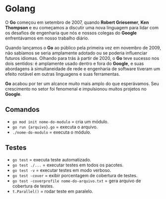 # Golang

O **Go** começou em setembro de 2007, quando **Robert Griesemer**, **Ken Thompson** e eu começamos a discutir uma nova linguagem para lidar com os desafios de engenharia que nós e nossos colegas do **Google** enfrentávamos em nosso trabalho diário.

Quando lançamos o **Go** ao público pela primeira vez em novembro de 2009, não sabíamos se seria amplamente adotado ou se poderia influenciar futuros idiomas. Olhando para trás à partir de 2020, o **Go** teve sucesso nos dois sentidos: é amplamente usado dentro e fora do **Google**, e suas abordagens à simultaneidade de rede e engenharia de software tiveram um efeito notável em outras linguagens e suas ferramentas.

**Go** acabou por ter um alcance muito mais amplo do que esperávamos. Seu crescimento no setor foi fenomenal e impulsionou muitos projetos no **Google**.

## Comandos
- `go mod init nome-do-modulo` = cria um módulo.
- `go run {arquivo}.go` = executa o arquivo.
- `./nome-do-modulo` = executa o módulo.

## Testes
- `go test` = executa teste automatizado.
- `go test ./...` = executar testes em todos os pacotes.
- `go test -v` = executar testes em modo verboso.
- `go test -cover` = exibir porcentagem de cobertura de testes.
- `go test -coverprofile nome-do-arquivo.txt` = gera arquivo de cobertura de testes.
- `t.Parallel()` = rodar teste em paralelo.

